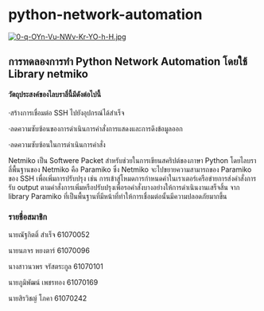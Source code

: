 # python-network-automation
[![0-q-OYn-Vu-NWv-Kr-YO-h-H.jpg](https://i.postimg.cc/qMcJ5TBz/0-q-OYn-Vu-NWv-Kr-YO-h-H.jpg)](https://postimg.cc/XpJ6rtCb)

## การทดลองการทำ Python Network Automation โดยใช้ Library netmiko
#### วัตถุประสงค์ของไลบราลี่นี้มีดังต่อไปนี้

·สร้างการเชื่อมต่อ SSH ไปยังอุปกรณ์ได้สำเร็จ

·ลดความซับซ้อนของการดำเนินการคำสั่งการแสดงและการดึงข้อมูลออก

·ลดความซับซ้อนในการดำเนินการคำสั่ง

  Netmiko เป็น Softwere Packet สำหรับช่วยในการเขียนสคริปต์ของภาษา Python โดยไลบราลี่พื้นฐานของ Netmiko คือ Paramiko ซึ่ง Netmiko จะไปขยายความสามารถของ Paramiko ของ SSH เพื่อเพิ่มการปรับปรุง เช่น การเข้าสู่โหมดการกำหนดค่าในเราเตอร์เครือข่ายการส่งคำสั่งการรับ output ตามคำสั่งการเพิ่มหรือปรับปรุงเพื่อรอคำสั่งบางอย่างให้การดำเนินงานเสร็จสิ้น จาก library Paramiko ที่เป็นพื้นฐานที่มีหน้าที่ทำให้การเชื่อมต่อนั้นมีความปลอดภัยมากขึ้น







### รายชื่อสมาชิก
นายณัฐกิตติ์      สำเร็จ         61070052

นายนภจร       หยงตาร์        61070096

นางสาวนวพร    จรัสตระกูล       61070101

นายภูมิพัฒน์     เพชรทอง       61070169

นายสิรวิชญ์      โภคา          61070242

  
